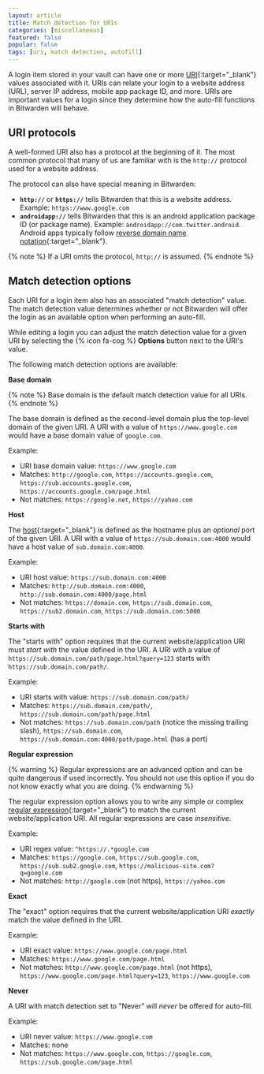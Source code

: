 ```yaml
---
layout: article
title: Match detection for URIs
categories: [miscellaneous]
featured: false
popular: false
tags: [uri, match detection, autofill]
---
```


A login item stored in your vault can have one or more [URI](https://en.wikipedia.org/wiki/Uniform_Resource_Identifier){:target="_blank"} values associated with it. URIs can relate your login to a website address (URL), server IP address, mobile app package ID, and more. URIs are important values for a login since they determine how the auto-fill functions in Bitwarden will behave.

## URI protocols

A well-formed URI also has a protocol at the beginning of it. The most common protocol that many of us are familiar with is the `http://` protocol used for a website address.

The protocol can also have special meaning in Bitwarden:

- **`http://`** or **`https://`** tells Bitwarden that this is a website address. Example: `https://www.google.com`
- **`androidapp://`** tells Bitwarden that this is an android application package ID (or package name). Example: `androidapp://com.twitter.android`. Android apps typically follow [reverse domain name notation](https://en.wikipedia.org/wiki/Reverse_domain_name_notation){:target="_blank"}.

{% note %}
If a URI omits the protocol, `http://` is assumed.
{% endnote %}

## Match detection options

Each URI for a login item also has an associated "match detection" value. The match detection value determines whether or not Bitwarden will offer the login as an available option when performing an auto-fill.

While editing a login you can adjust the match detection value for a given URI by selecting the {% icon fa-cog %} **Options** button next to the URI's value.

The following match detection options are available:

**Base domain**

{% note %}
Base domain is the default match detection value for all URIs.
{% endnote %}

The base domain is defined as the second-level domain plus the top-level domain of the given URI. A URI with a value of `https://www.google.com` would have a base domain value of `google.com`.

Example:

- URI base domain value: `https://www.google.com`
- Matches: `http://google.com`, `https://accounts.google.com`, `https://sub.accounts.google.com`, `https://accounts.google.com/page.html`
- Not matches: `https://google.net`, `https://yahoo.com`

**Host**

The [host](https://developer.mozilla.org/en-US/docs/Web/API/HTMLHyperlinkElementUtils/host){:target="_blank"} is defined as the hostname plus an *optional* port of the given URI. A URI with a value of `https://sub.domain.com:4000` would have a host value of `sub.domain.com:4000`.

Example:

- URI host value: `https://sub.domain.com:4000`
- Matches: `http://sub.domain.com:4000`, `http://sub.domain.com:4000/page.html`
- Not matches: `https://domain.com`, `https://sub.domain.com`, `https://sub2.domain.com`, `https://sub.domain.com:5000`

**Starts with**

The "starts with" option requires that the current website/application URI must *start with* the value defined in the URI. A URI with a value of `https://sub.domain.com/path/page.html?query=123` starts with 
`https://sub.domain.com/path/`.

Example:

- URI starts with value: `https://sub.domain.com/path/`
- Matches: `https://sub.domain.com/path/`, `https://sub.domain.com/path/page.html`
- Not matches: `https://sub.domain.com/path` (notice the missing trailing slash), `https://sub.domain.com`, `https://sub.domain.com:4000/path/page.html` (has a port)

**Regular expression**

{% warning %}
Regular expressions are an advanced option and can be quite dangerous if used incorrectly. You should not use this option if you do not know exactly what you are doing.
{% endwarning %}

The regular expression option allows you to write any simple or complex [regular expression](https://en.wikipedia.org/wiki/Regular_expression){:target="_blank"} to match the current website/application URI. All regular expressions are case *insensitive*.

Example:

- URI regex value: `^https://.*google.com`
- Matches: `https://google.com`, `https://sub.google.com`, `https://sub.sub2.google.com`, `https://malicious-site.com?q=google.com`
- Not matches: `http://google.com` (not https), `https://yahoo.com`

**Exact**

The "exact" option requires that the current website/application URI *exactly* match the value defined in the URI.

Example:

- URI exact value: `https://www.google.com/page.html`
- Matches: `https://www.google.com/page.html`
- Not matches: `http://www.google.com/page.html` (not https), `https://www.google.com/page.html?query=123`, `https://www.google.com`

**Never**

A URI with match detection set to "Never" will *never* be offered for auto-fill.

Example:

- URI never value: `https://www.google.com`
- Matches: none
- Not matches: `https://www.google.com`, `https://google.com`, `https://sub.google.com/page.html`
